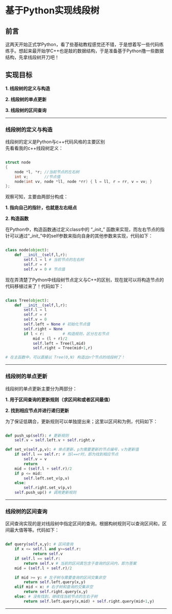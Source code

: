 # 基于Python实现线段树


## 前言

这两天开始正式学Python，看了些基础教程感觉还不错，于是想着写一些代码练练手。想起来最开始学C++也是敲的数据结构，于是准备基于Python撸一些数据结构，先拿线段树开刀吧！

## 实现目标  
__1. 线段树的定义与构造__  

__2. 线段树的单点更新__  

__3. 线段树的区间查询__

---

### 线段树的定义与构造


线段树的定义是Python与c++代码风格的主要区别  
先看看我的c++线段树定义：

```c++

struct node
{
    node *l, *r; //当前节点的左右树
    int v;       //节点值
    node(int vv, node *ll, node *rr) { l = ll, r = rr, v = vv; }
};

```

观察可知，主要由两部分构成：  

__1. 指向自己的指针，也就是左右结点__  

__2. 构造函数__

在Python中，构造函数通过定义class中的 “\__init__” 函数来实现，而左右节点的指针可以通过“\__init__”中的self参数来指向自身的其他参数来实现，代码如下：

```python

class node(object):
	def __init__(self,l,r):
		self.l = l # 当前节点的左右树
		self.r = r 
        self.v = 0 # 节点值

```

现在弄清楚了Python中线段树节点定义与C++的区别，现在就可以将构造节点的代码移植过来了！代码如下：

```python

class Tree(object):
	def __init__(self,l,r):
		self.l = l
		self.r = r
		self.v = 0
		self.left = None # 初始化节点值
		self.right = None
		if l < r:        # 构造规则，区分左右节点
			mid = (l + r)/2 
			self.left = Tree(l,mid)
			self.right = Tree(mid+1,r) 

# 在主函数中，可以直接以 Tree(0,N) 构造出n个节点的线段树了！

```

---

### 线段树的单点更新

线段树的单点更新主要分为两部分：  

__1. 用于区间查询的更新规则（求区间和或者区间最值）__  

__2. 找到相应节点并进行递归更新__

为了保证低耦合，更新规则可以单独提出来；这里以区间和为例，代码如下：

```python

def push_up(self): # 更新规则
	self.v = self.left.v + self.right.v

def set_v(self,p,v): # 单点更新，p为需要更新的节点编号，v为更新值
	if self.l == self.r: # 当l==r时，即为找到相应节点
		self.v = v
		return
	mid = (self.l + self.r)/2
	if p <= mid:
		self.left.set_v(p,v)
	else:
		self.right.set_v(p,v)
	self.push_up() # 调用更新规则

```

---

### 线段树的区间查询

区间查询实现的是对线段树中指定区间的查询。根据构树规则可以查询区间和，区间最大值等等。代码如下：

```python

def query(self,x,y): # 区间查询
	if x <= self.l and y>=self.r: 
			return self.v
	if self.l == self.r:
		return self.v # 当前的区间真包含于查询的区间内，即为答案
	mid = (self.l + self.r)/2

	if mid >= y: # 左子树与需要查询的区间交集非空
		return self.left.query(x,y)
	elif mid < x: # 右子树和查询的交集非空
		return self.right.query(x,y)
	else: # 没有找到，继续找当前节点的左右子树
		return self.left.query(x,mid) + self.right.query(mid+1,y)

```

---
